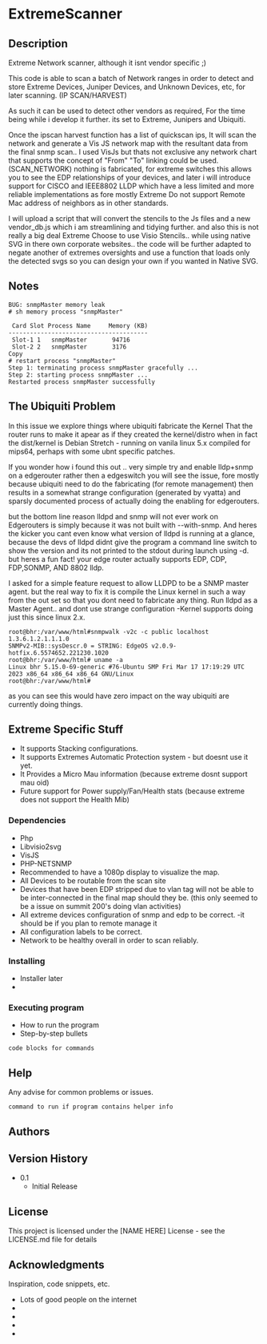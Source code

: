 # ExtremeScanner

## Description
Extreme Network scanner, although it isnt vendor specific ;)


This code is able to scan a batch of Network ranges in order to detect and store Extreme Devices, Juniper Devices, and Unknown Devices, etc, for later scanning.
(IP SCAN/HARVEST)

As such it can be used to detect other vendors as required, For the time being while i develop it further. its set to Extreme, Junipers and Ubiquiti.

Once the ipscan harvest function has a list of quickscan ips, It will scan the network and generate a Vis JS network map with the resultant data from the final snmp scan.. I used VisJs but thats not exclusive any network chart that supports the concept of "From" "To" linking could be used.
(SCAN_NETWORK)
nothing is fabricated, for extreme switches this allows you to see the EDP relationships of your devices, and later i will introduce support for CISCO and IEEE8802 LLDP which have a less limited and more reliable implementations as fore mostly Extreme Do not support Remote Mac address of neighbors as in other standards.

I will upload a script that will convert the stencils to the Js files and a new vendor_db.js which i am streamlining and tidying further.
and also this is not really a big deal Extreme Choose to use Visio Stencils.. while using native SVG in there own corporate websites.. the code will be further adapted to negate another of extremes oversights and use a function that loads only the detected svgs so you can design your own if you wanted in Native SVG.
## Notes
```
BUG: snmpMaster memory leak
# sh memory process "snmpMaster"

 Card Slot Process Name     Memory (KB)
---------------------------------------
 Slot-1 1   snmpMaster       94716           
 Slot-2 2   snmpMaster       3176
Copy
# restart process "snmpMaster"
Step 1: terminating process snmpMaster gracefully ...
Step 2: starting process snmpMaster ...
Restarted process snmpMaster successfully
```
## The Ubiquiti Problem
In this issue we explore things where ubiquiti fabricate the Kernel That the router runs to make it apear as if they created the kernel/distro when in fact the dist/kernel is Debian Stretch - running on vanila linux 5.x compiled for mips64, perhaps with some ubnt specific patches. 

If you wonder how i found this out .. very simple try and enable lldp+snmp on a edgerouter rather then a edgeswitch you will see the issue, fore mostly because ubiquiti need to do the fabricating (for remote management) then results in a somewhat strange configuration (generated by vyatta) and sparsly documented process of actually doing the enabling for edgerouters.

but the bottom line reason lldpd and snmp will not ever work on Edgerouters is simply because it was not built with --with-snmp.
And heres the kicker you cant even know what version of lldpd is running at a glance, because the devs of lldpd didnt give the program a command line switch to show the version and its not printed to the stdout during launch using -d.
but heres a fun fact! your edge router actually supports EDP, CDP, FDP,SONMP, AND 8802 lldp.

I asked for a simple feature request to allow LLDPD to be a SNMP master agent.
but the real way to fix it is compile the Linux kernel in such a way from the out set so that you dont need to fabricate any thing.
Run lldpd as a Master Agent.. and dont use strange configuration
-Kernel supports doing just this since linux 2.x.
```
root@bhr:/var/www/html#snmpwalk -v2c -c public localhost 1.3.6.1.2.1.1.1.0
SNMPv2-MIB::sysDescr.0 = STRING: EdgeOS v2.0.9-hotfix.6.5574652.221230.1020
root@bhr:/var/www/html# uname -a
Linux bhr 5.15.0-69-generic #76-Ubuntu SMP Fri Mar 17 17:19:29 UTC 2023 x86_64 x86_64 x86_64 GNU/Linux
root@bhr:/var/www/html#
```
as you can see this would have zero impact on the way ubiquiti are currently doing things.

## Extreme Specific Stuff
* It supports Stacking configurations. 
* It supports Extremes Automatic Protection system - but doesnt use it yet.
* It Provides a Micro Mau information (because extreme dosnt support mau oid)
* Future support for Power supply/Fan/Health stats (because extreme does not support the Health Mib)

### Dependencies

* Php
* Libvisio2svg
* VisJS
* PHP-NETSNMP
* Recommended to have a 1080p display to visualize the map.
* All Devices to be routable from the scan site
* Devices that have been EDP stripped due to vlan tag will not be able to be inter-connected in the final map should they be. (this only seemed to be a issue on summit 200's doing vlan activities)
* All extreme devices configuration of snmp and edp to be correct. -it should be if you plan to remote manage it
* All configuration labels to be correct.
* Network to be healthy overall in order to scan reliably.

### Installing

* Installer later
*

### Executing program

* How to run the program
* Step-by-step bullets
```
code blocks for commands
```

## Help

Any advise for common problems or issues.
```
command to run if program contains helper info
```

## Authors

## Version History

* 0.1
    * Initial Release

## License

This project is licensed under the [NAME HERE] License - see the LICENSE.md file for details

## Acknowledgments

Inspiration, code snippets, etc.
* Lots of good people on the internet
* 
* 
* 
* 



